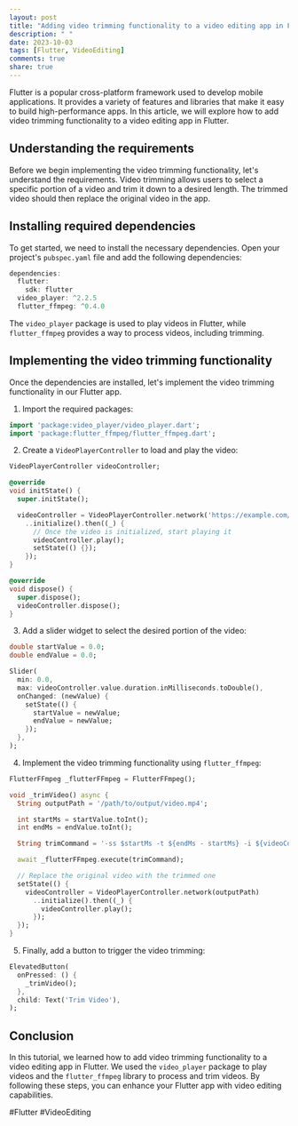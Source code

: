 ```yaml
---
layout: post
title: "Adding video trimming functionality to a video editing app in Flutter"
description: " "
date: 2023-10-03
tags: [Flutter, VideoEditing]
comments: true
share: true
---
```


Flutter is a popular cross-platform framework used to develop mobile applications. It provides a variety of features and libraries that make it easy to build high-performance apps. In this article, we will explore how to add video trimming functionality to a video editing app in Flutter.

## Understanding the requirements

Before we begin implementing the video trimming functionality, let's understand the requirements. Video trimming allows users to select a specific portion of a video and trim it down to a desired length. The trimmed video should then replace the original video in the app.

## Installing required dependencies

To get started, we need to install the necessary dependencies. Open your project's `pubspec.yaml` file and add the following dependencies:

```dart
dependencies:
  flutter:
    sdk: flutter
  video_player: ^2.2.5
  flutter_ffmpeg: ^0.4.0
```

The `video_player` package is used to play videos in Flutter, while `flutter_ffmpeg` provides a way to process videos, including trimming.

## Implementing the video trimming functionality

Once the dependencies are installed, let's implement the video trimming functionality in our Flutter app.

1. Import the required packages:

```dart
import 'package:video_player/video_player.dart';
import 'package:flutter_ffmpeg/flutter_ffmpeg.dart';
```

2. Create a `VideoPlayerController` to load and play the video:

```dart
VideoPlayerController videoController;

@override
void initState() {
  super.initState();

  videoController = VideoPlayerController.network('https://example.com/video.mp4')
    ..initialize().then((_) {
      // Once the video is initialized, start playing it
      videoController.play();
      setState(() {});
    });
}

@override
void dispose() {
  super.dispose();
  videoController.dispose();
}
```

3. Add a slider widget to select the desired portion of the video:

```dart
double startValue = 0.0;
double endValue = 0.0;

Slider(
  min: 0.0,
  max: videoController.value.duration.inMilliseconds.toDouble(),
  onChanged: (newValue) {
    setState(() {
      startValue = newValue;
      endValue = newValue;
    });
  },
);
```

4. Implement the video trimming functionality using `flutter_ffmpeg`:

```dart
FlutterFFmpeg _flutterFFmpeg = FlutterFFmpeg();

void _trimVideo() async {
  String outputPath = '/path/to/output/video.mp4';

  int startMs = startValue.toInt();
  int endMs = endValue.toInt();

  String trimCommand = '-ss $startMs -t ${endMs - startMs} -i ${videoController.dataSource} -acodec copy -vcodec copy $outputPath';

  await _flutterFFmpeg.execute(trimCommand);

  // Replace the original video with the trimmed one
  setState(() {
    videoController = VideoPlayerController.network(outputPath)
      ..initialize().then((_) {
        videoController.play();
      });
  });
}
```

5. Finally, add a button to trigger the video trimming:

```dart
ElevatedButton(
  onPressed: () {
    _trimVideo();
  },
  child: Text('Trim Video'),
);
```

## Conclusion

In this tutorial, we learned how to add video trimming functionality to a video editing app in Flutter. We used the `video_player` package to play videos and the `flutter_ffmpeg` library to process and trim videos. By following these steps, you can enhance your Flutter app with video editing capabilities.

#Flutter #VideoEditing
